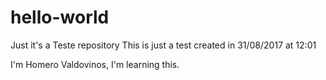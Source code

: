 # hello-world
Just it's a Teste repository
This is just a test created in 31/08/2017 at 12:01

I'm Homero Valdovinos, I'm learning this.
